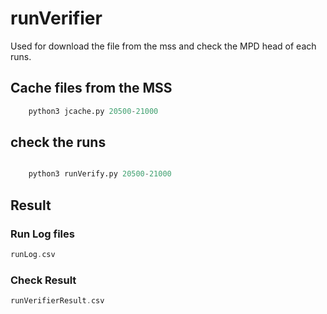 # runVerifier 

Used for download the file from the mss and check the MPD head of each runs.

## Cache files from the MSS

```python
    python3 jcache.py 20500-21000
```

## check the runs 
```python

    python3 runVerify.py 20500-21000
```

## Result 
### Run Log files
```c
runLog.csv
```

### Check Result
```c
runVerifierResult.csv
```
